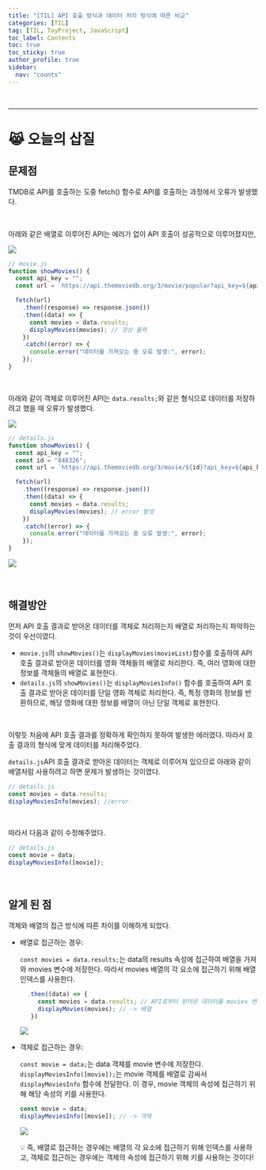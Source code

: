 ```yaml
---
title: "[TIL] API 호출 방식과 데이터 처리 방식에 따른 비교"
categories: [TIL]
tag: [TIL, ToyProject, JavaScript]
toc_label: Contents
toc: true
toc_sticky: true
author_profile: true
sidebar:
  nav: "counts"
---
```


<br>

---

# 😹 오늘의 삽질

## 문제점

TMDB로 API를 호출하는 도중 fetch() 함수로 API를 호출하는 과정에서 오류가 발생했다.

<br>

아래와 같은 배열로 이루어진 API는 에러가 없이 API 호출이 성공적으로 이루어졌지만,

![](/assets/images/2024/2024-01-11-14-41-22.png)

```js
// movie.js
function showMovies() {
  const api_key = "";
  const url = `https://api.themoviedb.org/3/movie/popular?api_key=${api_key}&language=ko-KR`;

  fetch(url)
    .then((response) => response.json())
    .then((data) => {
      const movies = data.results;
      displayMovies(movies); // 정상 출력
    })
    .catch((error) => {
      console.error("데이터를 가져오는 중 오류 발생:", error);
    });
}
```

<br>

아래와 같이 객체로 이루어진 API는 `data.results;`와 같은 형식으로 데이터를 저장하려고 했을 때 오류가 발생했다.

![](/assets/images/2024/2024-01-11-14-42-12.png)

```js
// details.js
function showMovies() {
  const api_key = "";
  const id = "848326";
  const url = `https://api.themoviedb.org/3/movie/${id}?api_key=${api_key}&language=ko-KR`;

  fetch(url)
    .then((response) => response.json())
    .then((data) => {
      const movies = data.results;
      displayMovies(movies); // error 발생
    })
    .catch((error) => {
      console.error("데이터를 가져오는 중 오류 발생:", error);
    });
}
```

![](/assets/images/2024/2024-01-11-14-44-16.png)

<br>

## 해결방안

먼저 API 호출 결과로 받아온 데이터를 객체로 처리하는지 배열로 처리하는지 파악하는 것이 우선이였다.

- `movie.js`의 `showMovies()`는 `displayMovies(movieList)`함수를 호출하여 API 호출 결과로 받아온 데이터를 영화 객체들의 배열로 처리한다. 즉, 여러 영화에 대한 정보를 객체들의 배열로 표현한다.
- `details.js`의 `showMovies()`는 `displayMoviesInfo()` 함수를 호출하여 API 호출 결과로 받아온 데이터를 단일 영화 객체로 처리한다. 즉, 특정 영화의 정보를 반환하므로, 해당 영화에 대한 정보를 배열이 아닌 단일 객체로 표현한다.

<br>

이렇듯 처음에 API 호출 결과를 정확하게 확인하지 못하여 발생한 에러였다.
따라서 호출 결과의 형식에 맞게 데이터를 처리해주었다.

`details.js`API 호출 결과로 받아온 데이터는 객체로 이루어져 있으므로 아래와 같이 배열처럼 사용하려고 하면 문제가 발생하는 것이였다.

```js
// details.js
const movies = data.results;
displayMoviesInfo(movies); //error
```

<br>

따라서 다음과 같이 수정해주었다.

```js
// details.js
const movie = data;
displayMoviesInfo([movie]);
```

<br>

## 알게 된 점

객체와 배열의 접근 방식에 따른 차이를 이해하게 되었다.

- 배열로 접근하는 경우:

  `const movies = data.results;`는 data의 results 속성에 접근하여 배열을 가져와 movies 변수에 저장한다. 따라서 movies 배열의 각 요소에 접근하기 위해 배열 인덱스를 사용한다.

  ```js
    .then((data) => {
       const movies = data.results; // API로부터 받아온 데이터를 movies 변수에 저장
       displayMovies(movies); // -> 배열
     })
  ```

  ![](/assets/images/2024/2024-01-11-15-11-10.png)

- 객체로 접근하는 경우:

  `const movie = data;`는 data 객체를 movie 변수에 저장한다.
  `displayMoviesInfo([movie]);`는 movie 객체를 배열로 감싸서 `displayMoviesInfo` 함수에 전달한다. 이 경우, movie 객체의 속성에 접근하기 위해 해당 속성의 키를 사용한다.

  ```js
  const movie = data;
  displayMoviesInfo([movie]); // -> 객체
  ```

  ![](/assets/images/2024/2024-01-11-15-25-27.png)
  <br>

  💡 즉, 배열로 접근하는 경우에는 배열의 각 요소에 접근하기 위해 인덱스를 사용하고, 객체로 접근하는 경우에는 객체의 속성에 접근하기 위해 키를 사용하는 것이다!
